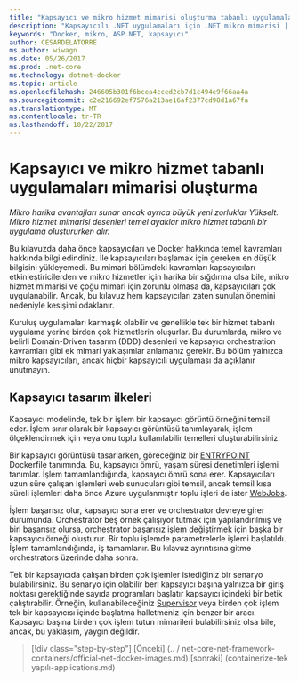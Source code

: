 ```yaml
---
title: "Kapsayıcı ve mikro hizmet mimarisi oluşturma tabanlı uygulamaları"
description: "Kapsayıcılı .NET uygulamaları için .NET mikro mimarisi | Kapsayıcı ve mikro hizmet mimarisi oluşturma tabanlı uygulamaları"
keywords: "Docker, mikro, ASP.NET, kapsayıcı"
author: CESARDELATORRE
ms.author: wiwagn
ms.date: 05/26/2017
ms.prod: .net-core
ms.technology: dotnet-docker
ms.topic: article
ms.openlocfilehash: 246605b301f6bcea4cced2cb7d1c494e9f66aa4a
ms.sourcegitcommit: c2e216692ef7576a213ae16af2377cd98d1a67fa
ms.translationtype: MT
ms.contentlocale: tr-TR
ms.lasthandoff: 10/22/2017
---
```

# <a name="architecting-container--and-microservice-based-applications"></a>Kapsayıcı ve mikro hizmet tabanlı uygulamaları mimarisi oluşturma

*Mikro harika avantajları sunar ancak ayrıca büyük yeni zorluklar Yükselt. Mikro hizmet mimarisi desenleri temel ayaklar mikro hizmet tabanlı bir uygulama oluştururken alır.*

Bu kılavuzda daha önce kapsayıcıları ve Docker hakkında temel kavramları hakkında bilgi edindiniz. İle kapsayıcıları başlamak için gereken en düşük bilgisini yükleyemedi. Bu mimari bölümdeki kavramları kapsayıcıları etkinleştiricilerden ve mikro hizmetler için harika bir sığdırma olsa bile, mikro hizmet mimarisi ve çoğu mimari için zorunlu olmasa da, kapsayıcıları çok uygulanabilir. Ancak, bu kılavuz hem kapsayıcıları zaten sunulan önemini nedeniyle kesişimi odaklanır.

Kuruluş uygulamaları karmaşık olabilir ve genellikle tek bir hizmet tabanlı uygulama yerine birden çok hizmetlerin oluşurlar. Bu durumlarda, mikro ve belirli Domain-Driven tasarım (DDD) desenleri ve kapsayıcı orchestration kavramları gibi ek mimari yaklaşımlar anlamanız gerekir. Bu bölüm yalnızca mikro kapsayıcıları, ancak hiçbir kapsayıcılı uygulaması da açıklanır unutmayın.

## <a name="container-design-principles"></a>Kapsayıcı tasarım ilkeleri

Kapsayıcı modelinde, tek bir işlem bir kapsayıcı görüntü örneğini temsil eder. İşlem sınır olarak bir kapsayıcı görüntüsü tanımlayarak, işlem ölçeklendirmek için veya onu toplu kullanılabilir temelleri oluşturabilirsiniz.

Bir kapsayıcı görüntüsü tasarlarken, göreceğiniz bir [ENTRYPOINT](https://docs.docker.com/engine/reference/builder/) Dockerfile tanımında. Bu, kapsayıcı ömrü, yaşam süresi denetimleri işlemi tanımlar. İşlem tamamlandığında, kapsayıcı ömrü sona erer. Kapsayıcıları uzun süre çalışan işlemleri web sunucuları gibi temsil, ancak temsil kısa süreli işlemleri daha önce Azure uygulanmıştır toplu işleri de ister [WebJobs](https://docs.microsoft.com/azure/app-service-web/websites-webjobs-resources).

İşlem başarısız olur, kapsayıcı sona erer ve orchestrator devreye girer durumunda. Orchestrator beş örnek çalışıyor tutmak için yapılandırılmış ve biri başarısız olursa, orchestrator başarısız işlem değiştirmek için başka bir kapsayıcı örneği oluşturur. Bir toplu işlemde parametrelerle işlemi başlatıldı. İşlem tamamlandığında, iş tamamlanır. Bu kılavuz ayrıntısına gitme orchestrators üzerinde daha sonra.

Tek bir kapsayıcıda çalışan birden çok işlemler istediğiniz bir senaryo bulabilirsiniz. Bu senaryo için olabilir beri kapsayıcı başına yalnızca bir giriş noktası gerektiğinde sayıda programları başlatır kapsayıcı içindeki bir betik çalıştırabilir. Örneğin, kullanabileceğiniz [Supervisor](http://supervisord.org/) veya birden çok işlem tek bir kapsayıcısı içinde başlatma halletmeniz için benzer bir aracı. Kapsayıcı başına birden çok işlem tutun mimarileri bulabilirsiniz olsa bile, ancak, bu yaklaşım, yaygın değildir.


>[!div class="step-by-step"]
[Önceki] (.. / net-core-net-framework-containers/official-net-docker-images.md) [sonraki] (containerize-tek yapılı-applications.md)
